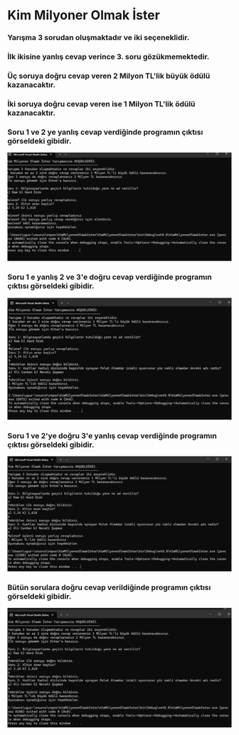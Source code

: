 # Kim Milyoner Olmak İster
### Yarışma 3 sorudan oluşmaktadır ve iki seçeneklidir.
### İlk ikisine yanlış cevap verince 3. soru gözükmemektedir.
### Üç soruya doğru cevap veren 2 Milyon TL'lik büyük ödülü kazanacaktır.
### İki soruya doğru cevap veren ise 1 Milyon TL'lik ödülü kazanacaktır.

 ### Soru 1 ve 2 ye yanlış cevap verdiğinde programın çıktısı görseldeki gibidir.
![1-2 Yanlis](https://github.com/ugurarican/KimMilyonerOlmakIster/blob/master/1-2%20yanlis.png)

 ### Soru 1 e yanlış 2 ve 3'e doğru cevap verdiğinde programın çıktısı görseldeki gibidir.
![1 Yanlis 2-3 Dogru](https://github.com/ugurarican/KimMilyonerOlmakIster/blob/master/1%20yanlis%202-dogru.png)

### Soru 1 ve 2'ye doğru 3'e yanlış cevap verdiğinde programın çıktısı görseldeki gibidir.
![1-2 Dogru 3 Yanlis](https://github.com/ugurarican/KimMilyonerOlmakIster/blob/master/1-2%20dogru%203%20yanlis.png)

### Bütün sorulara doğru cevap verildiğinde programın çıktısı görseldeki gibidir.
![1-2-3 Dogru](https://github.com/ugurarican/KimMilyonerOlmakIster/blob/master/hepsi%20dogru.png)
